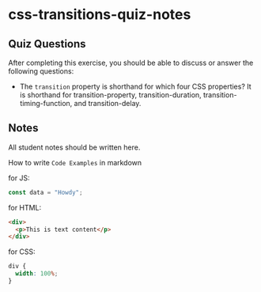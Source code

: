 # css-transitions-quiz-notes

## Quiz Questions

After completing this exercise, you should be able to discuss or answer the following questions:

- The `transition` property is shorthand for which four CSS properties?
It is shorthand for transition-property, transition-duration, transition-timing-function, and transition-delay.

## Notes

All student notes should be written here.


How to write `Code Examples` in markdown

for JS:

```javascript
const data = "Howdy";
```

for HTML:

```html
<div>
  <p>This is text content</p>
</div>
```

for CSS:

```css
div {
  width: 100%;
}
```
